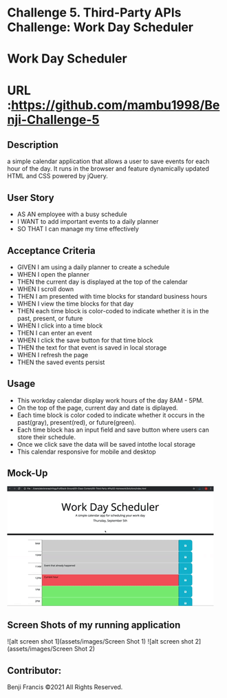 # Challenge 5. Third-Party APIs Challenge: Work Day Scheduler

# Work Day Scheduler

# URL :https://github.com/mambu1998/Benji-Challenge-5

## Description

a simple calendar application that allows a user to save events for each hour of the day. It runs in the browser and feature dynamically updated HTML and CSS powered by jQuery.

## User Story

- AS AN employee with a busy schedule
- I WANT to add important events to a daily planner
- SO THAT I can manage my time effectively

## Acceptance Criteria

- GIVEN I am using a daily planner to create a schedule
- WHEN I open the planner
- THEN the current day is displayed at the top of the calendar
- WHEN I scroll down
- THEN I am presented with time blocks for standard business hours
- WHEN I view the time blocks for that day
- THEN each time block is color-coded to indicate whether it is in the past, present, or future
- WHEN I click into a time block
- THEN I can enter an event
- WHEN I click the save button for that time block
- THEN the text for that event is saved in local storage
- WHEN I refresh the page
- THEN the saved events persist

## Usage

- This workday calendar display work hours of the day 8AM - 5PM.
- On the top of the page, current day and date is diplayed.
- Each time block is color coded to indicate whether it occurs in the past(gray), present(red), or future(green).
- Each time block has an input field and save button where users can store their schedule.
- Once we click save the data will be saved intothe local storage
- This calendar responsive for mobile and desktop

## Mock-Up

![](assets/images/05-third-party-apis-homework-demo.gif)

## Screen Shots of my running application

![alt screen shot 1](assets/images/Screen Shot 1)
![alt screen shot 2](assets/images/Screen Shot 2)

## Contributor:

Benji Francis ©2021 All Rights Reserved.
